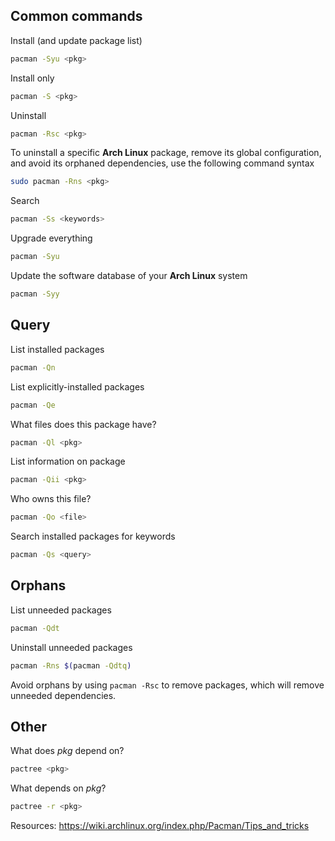 ## Common commands

Install (and update package list)
```sh
pacman -Syu <pkg>
```

Install only
```sh
pacman -S <pkg>
```

Uninstall
```sh
pacman -Rsc <pkg>
```

To uninstall a specific **Arch Linux** package, remove its global configuration, and avoid its orphaned dependencies, use the following command syntax
```sh
sudo pacman -Rns <pkg>
```

Search
```sh
pacman -Ss <keywords>
```

Upgrade everything
```sh
pacman -Syu
```

Update the software database of your **Arch Linux** system
```sh
pacman -Syy
```
## Query 

List installed packages
```sh
pacman -Qn
```

List explicitly-installed packages
```sh
pacman -Qe
```

What files does this package have?
```sh
pacman -Ql <pkg>
```

List information on package
```sh
pacman -Qii <pkg>
```

Who owns this file?
```sh
pacman -Qo <file>
```

Search installed packages for keywords
```sh
pacman -Qs <query>
```

## Orphans

List unneeded packages
```sh
pacman -Qdt
```

Uninstall unneeded packages
```sh
pacman -Rns $(pacman -Qdtq)
```

Avoid orphans by using `pacman -Rsc` to remove packages, which will remove unneeded dependencies.

## Other

What does _pkg_ depend on?
```sh
pactree <pkg>
```

What depends on _pkg_?
```sh
pactree -r <pkg>
```

Resources: https://wiki.archlinux.org/index.php/Pacman/Tips_and_tricks

```sh

```


```sh

```